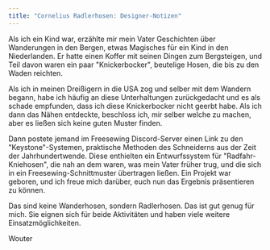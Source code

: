 ```yaml
---
title: "Cornelius Radlerhosen: Designer-Notizen"
---
```


Als ich ein Kind war, erzählte mir mein Vater Geschichten über Wanderungen in den Bergen, etwas Magisches für ein Kind in den Niederlanden. Er hatte einen Koffer mit seinen Dingen zum Bergsteigen, und Teil davon waren ein paar "Knickerbocker", beutelige Hosen, die bis zu den Waden reichten.

Als ich in meinen Dreißigern in die USA zog und selber mit dem Wandern begann, habe ich häufig an diese Unterhaltungen zurückgedacht und es als schade empfunden, dass ich diese Knickerbocker nicht geerbt habe. Als ich dann das Nähen entdeckte, beschloss ich, mir selber welche zu machen, aber es ließen sich keine guten Muster finden.

Dann postete jemand im Freesewing Discord-Server einen Link zu den "Keystone"-Systemen, praktische Methoden des Schneiderns aus der Zeit der Jahrhundertwende. Diese enthielten ein Entwurfssystem für "Radfahr-Kniehosen", die nah an dem waren, was mein Vater früher trug, und die sich in ein Freesewing-Schnittmuster übertragen ließen. Ein Projekt war geboren, und ich freue mich darüber, euch nun das Ergebnis präsentieren zu können.

Das sind keine Wanderhosen, sondern Radlerhosen. Das ist gut genug für mich. Sie eignen sich für beide Aktivitäten und haben viele weitere Einsatzmöglichkeiten.

Wouter
